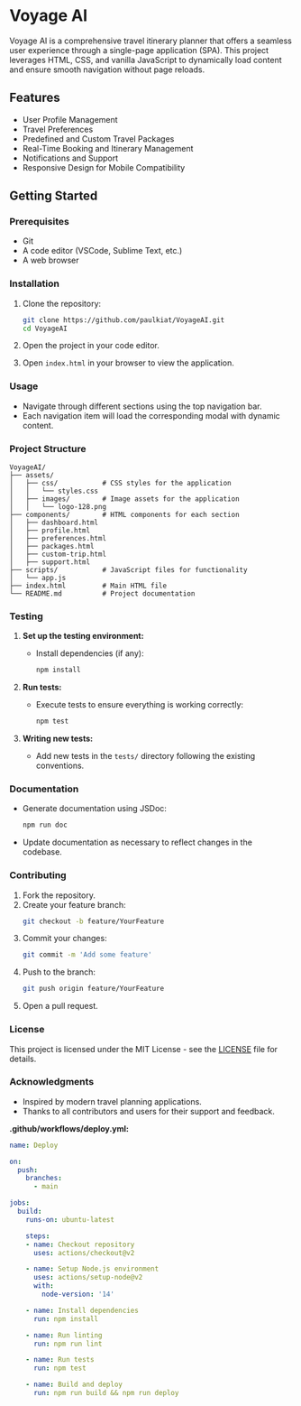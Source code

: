 # Voyage AI

Voyage AI is a comprehensive travel itinerary planner that offers a seamless user experience through a single-page application (SPA). This project leverages HTML, CSS, and vanilla JavaScript to dynamically load content and ensure smooth navigation without page reloads.

## Features

- User Profile Management
- Travel Preferences
- Predefined and Custom Travel Packages
- Real-Time Booking and Itinerary Management
- Notifications and Support
- Responsive Design for Mobile Compatibility

## Getting Started

### Prerequisites

- Git
- A code editor (VSCode, Sublime Text, etc.)
- A web browser

### Installation

1. Clone the repository:
   ```bash
   git clone https://github.com/paulkiat/VoyageAI.git
   cd VoyageAI
   ```

2. Open the project in your code editor.

3. Open `index.html` in your browser to view the application.

### Usage

- Navigate through different sections using the top navigation bar.
- Each navigation item will load the corresponding modal with dynamic content.

### Project Structure

```
VoyageAI/
├── assets/
│   ├── css/           # CSS styles for the application
│   │   └── styles.css
│   ├── images/        # Image assets for the application
│   │   └── logo-128.png
├── components/        # HTML components for each section
│   ├── dashboard.html
│   ├── profile.html
│   ├── preferences.html
│   ├── packages.html
│   ├── custom-trip.html
│   ├── support.html
├── scripts/           # JavaScript files for functionality
│   └── app.js
├── index.html         # Main HTML file
└── README.md          # Project documentation
```

### Testing

1. **Set up the testing environment:**
   - Install dependencies (if any):
     ```bash
     npm install
     ```

2. **Run tests:**
   - Execute tests to ensure everything is working correctly:
     ```bash
     npm test
     ```

3. **Writing new tests:**
   - Add new tests in the `tests/` directory following the existing conventions.

### Documentation

- Generate documentation using JSDoc:
  ```bash
  npm run doc
  ```
- Update documentation as necessary to reflect changes in the codebase.

### Contributing

1. Fork the repository.
2. Create your feature branch:
   ```bash
   git checkout -b feature/YourFeature
   ```
3. Commit your changes:
   ```bash
   git commit -m 'Add some feature'
   ```
4. Push to the branch:
   ```bash
   git push origin feature/YourFeature
   ```
5. Open a pull request.

### License

This project is licensed under the MIT License - see the [LICENSE](LICENSE) file for details.

### Acknowledgments

- Inspired by modern travel planning applications.
- Thanks to all contributors and users for their support and feedback.

**.github/workflows/deploy.yml:**

```yaml
name: Deploy

on:
  push:
    branches:
      - main

jobs:
  build:
    runs-on: ubuntu-latest

    steps:
    - name: Checkout repository
      uses: actions/checkout@v2

    - name: Setup Node.js environment
      uses: actions/setup-node@v2
      with:
        node-version: '14'

    - name: Install dependencies
      run: npm install

    - name: Run linting
      run: npm run lint

    - name: Run tests
      run: npm test

    - name: Build and deploy
      run: npm run build && npm run deploy
```
